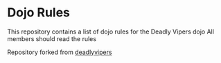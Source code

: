 Dojo Rules
==========

This repository contains a list of dojo rules for the Deadly Vipers dojo
All members should read the rules

Repository forked from [deadlyvipers](https://github.com/deadlyvipers)
